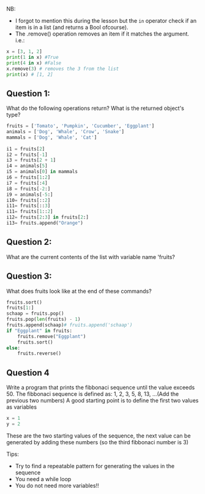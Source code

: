
NB: 
- I forgot to mention this during the lesson but the `in` operator check if an item is in a list (and returns a Bool ofcourse).
- The .remove() operation removes an item if it matches the argument.
i.e.:
```python
x = [3, 1, 2]
print(1 in x) #True
print(4 in x) #False
x.remove(3) # removes the 3 from the list
print(x) # [1, 2]
```

## Question 1:
What do the following operations return? What is the returned object's type?
```python
fruits = ['Tomato', 'Pumpkin', 'Cucumber', 'Eggplant']
animals = ['Dog', 'Whale', 'Crow', 'Snake']
mammals = ['Dog', 'Whale', 'Cat']
 
i1 = fruits[2]
i2 = fruits[-1]
i3 = fruits[2 + 1]
i4 = animals[5]
i5 = animals[0] in mammals
i6 = fruits[1:2]
i7 = fruits[:4]
i8 = fruits[-2:] 
i9 = animals[-5:]
i10= fruits[::2]
i11= fruits[::3]
i11= fruits[1::2]
i12= fruits[2:3] in fruits[2:]
i13= fruits.append("Orange")
```
## Question 2:
What are the current contents of the list with variable name 'fruits?
 
## Question 3:
What does fruits look like at the end of these commands?
```python
fruits.sort()
fruits[1:]
schaap = fruits.pop()
fruits.pop(len(fruits) - 1)
fruits.append(schaap)# fruits.append('schaap')
if "Eggplant" in fruits:
    fruits.remove("Eggplant")
    fruits.sort()
else:
    fruits.reverse()
```
## Question 4
Write a program that prints the fibbonaci sequence until the value exceeds 50.
The fibbonaci sequence is defined as: 1, 2, 3, 5, 8, 13, ...(Add the previous two numbers)
A good starting point is to define the first two values as variables
```python
x = 1
y = 2
``` 
These are the two starting values of the sequence, the next value can be generated by adding these numbers (so the third fibbonaci number is 3)
 
Tips:
- Try to find a repeatable pattern for generating the values in the sequence
- You need a while loop
- You do not need more variables!!
